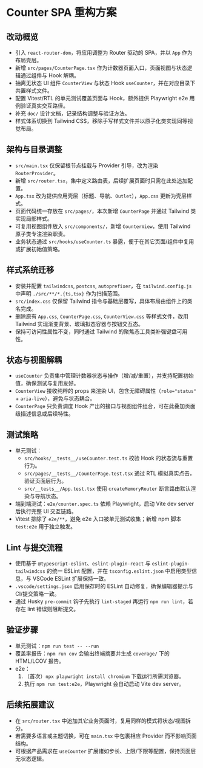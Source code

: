 # Counter SPA 重构方案

## 改动概览
- 引入 `react-router-dom`，将应用调整为 Router 驱动的 SPA，并以 `App` 作为布局壳层。
- 新增 `src/pages/CounterPage.tsx` 作为计数器页面入口，页面视图与状态逻辑通过组件与 Hook 解耦。
- 抽离无状态 UI 组件 `CounterView` 与状态 Hook `useCounter`，并在对应目录下共置样式文件。
- 配置 Vitest/RTL 的单元测试覆盖页面与 Hook，额外提供 Playwright e2e 用例验证真实交互路径。
- 补充 `doc/` 设计文档，记录结构调整与验证方法。
- 样式体系切换到 Tailwind CSS，移除手写样式文件并以原子化类实现同等视觉布局。

## 架构与目录调整
- `src/main.tsx` 仅保留根节点挂载与 Provider 引导，改为渲染 `RouterProvider`。
- 新增 `src/router.tsx`，集中定义路由表，后续扩展页面时只需在此处追加配置。
- `App.tsx` 改为提供应用壳层（标题、导航、`Outlet`），`App.css` 更新为壳层样式。
- 页面代码统一存放在 `src/pages/`，本次新增 `CounterPage` 并通过 Tailwind 类实现局部样式。
- 可复用视图组件放入 `src/components/`，新增 `CounterView`，使用 Tailwind 原子类专注渲染职责。
- 业务状态通过 `src/hooks/useCounter.ts` 暴露，便于在其它页面/组件中复用或扩展初始值策略。

## 样式系统迁移
- 安装并配置 `tailwindcss`, `postcss`, `autoprefixer`，在 `tailwind.config.js` 中声明 `./src/**/*.{ts,tsx}` 作为扫描范围。
- `src/index.css` 仅保留 Tailwind 指令与基础层覆写，具体布局由组件上的类名完成。
- 删除原有 `App.css`, `CounterPage.css`, `CounterView.css` 等样式文件，改用 Tailwind 实现渐变背景、玻璃拟态容器与按钮交互态。
- 保持可访问性属性不变，同时通过 Tailwind 的聚焦态工具类补强键盘可用性。

## 状态与视图解耦
- `useCounter` 负责集中管理计数器状态与操作（增/减/重置），并支持配置初始值，确保测试与复用友好。
- `CounterView` 接收纯粹的 props 来渲染 UI，包含无障碍属性（`role="status"` + `aria-live`），避免与状态耦合。
- `CounterPage` 只负责调度 Hook 产出的接口与视图组件组合，可在此叠加页面级描述信息或后续特性。

## 测试策略
- 单元测试：
  - `src/hooks/__tests__/useCounter.test.ts` 校验 Hook 的状态流与重置行为。
  - `src/pages/__tests__/CounterPage.test.tsx` 通过 RTL 模拟真实点击，验证页面层行为。
  - `src/__tests__/App.test.tsx` 使用 `createMemoryRouter` 断言路由默认渲染与导航状态。
- 端到端测试：`e2e/counter.spec.ts` 依赖 Playwright，启动 Vite dev server 后执行完整 UI 交互链路。
- Vitest 排除了 `e2e/**`，避免 e2e 入口被单元测试收集；新增 npm 脚本 `test:e2e` 用于独立触发。

## Lint 与提交流程
- 使用基于 `@typescript-eslint`、`eslint-plugin-react` 与 `eslint-plugin-tailwindcss` 的统一 ESLint 配置，并在 `tsconfig.eslint.json` 中启用类型信息，与 VSCode ESLint 扩展保持一致。
- `.vscode/settings.json` 启用保存时的 ESLint 自动修复，确保编辑器提示与 CI/提交策略一致。
- 通过 Husky `pre-commit` 钩子先执行 `lint-staged` 再运行 `npm run lint`，若存在 lint 错误则阻断提交。

## 验证步骤
- 单元测试：`npm run test -- --run`
- 覆盖率报告：`npm run cov` 会输出终端摘要并生成 `coverage/` 下的 HTML/LCOV 报告。
- e2e：
  1. （首次）`npx playwright install chromium` 下载运行所需浏览器。
  2. 执行 `npm run test:e2e`，Playwright 会自动启动 Vite dev server。

## 后续拓展建议
- 在 `src/router.tsx` 中追加其它业务页面时，复用同样的模式将状态/视图拆分。
- 若需要多语言或主题切换，可在 `main.tsx` 中包裹相应 Provider 而不影响页面结构。
- 可根据产品需求在 `useCounter` 扩展诸如步长、上限/下限等配置，保持页面层无状态逻辑。
